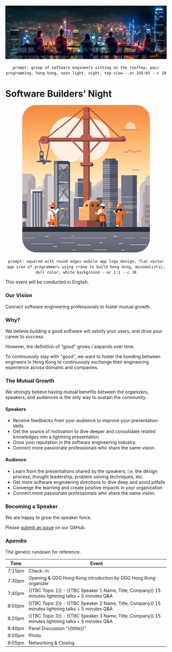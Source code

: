 <p align="center"><img src="assets/cover.jpg"></p>
<p align="center"><code>prompt: group of software engineers sitting on the rooftop, pair programming, hong kong, neon light, night, top-view --ar 256:65 --c 10</code></p>

# Software Builders’ Night
<p align="center"><img src="assets/logo.png"></p>
<p align="center"><code>prompt: squared with round edges mobile app logo design, flat vector app icon of programmers using crane to build hong kong, minimalistic, dull color, white background --ar 1:1 --c 10</code></p>

This event will be conducted in English.

### Our Vision

Connect software engineering professionals to foster mutual growth.

### Why?

We believe building a good software will satisfy your users, and drive your career to success.

However, the definition of "good" grows / expands over time.

To continuously stay with "good", we want to foster the bonding between engineers in Hong Kong 
to continuously exchange their engineering experience across domains and companies.

### The Mutual Growth

We strongly believe having mutual benefits between the organizers, speakers, and audiences is 
the only way to sustain the community.

#### Speakers

- Receive feedbacks from your audience to improve your presentation skills.
- Get the source of motivation to dive deeper and consolidate related knowledges into a lightning 
presentation.
- Grow your reputation in the software engineering industry.
- Connect more passionate professionals who share the same vision.

#### Audience

- Learn from the presentations shared by the speakers, i.e. the design process, 
thought leadership, problem solving techniques, etc.
- Get more software engineering directions to dive deep and avoid pitfalls
- Converge the learning and create positive impacts in your organization
- Connect more passionate professionals who share the same vision.

### Becoming a Speaker

We are happy to grow the speaker force. 

Please [submit an issue](https://github.com/GDGHongKong/Software-Builders-Night/issues/new/choose) on our GitHub.

### Apendix
The generic rundown for reference.

| Time | Event |
|---|---|
| 7:15pm | Check-in |
| 7:30pm | Opening & GDG Hong Kong introduction by GDG Hong Kong organizer |
| 7:40pm | {{TBC Topic 1}} - {{TBC Speaker 1 Name, Title, Company}}  15 minutes lightning talks + 5 minutes Q&A |
| 8:00pm | {{TBC Topic 2}} - {{TBC Speaker 2 Name, Title, Company}}  15 minutes lightning talks + 5 minutes Q&A |
| 8:20pm | {{TBC Topic 3}} - {{TBC Speaker 3 Name, Title, Company}}  15 minutes lightning talks + 5 minutes Q&A |
| 8:40pm | Panel Discussion "{{tittle}}" |
| 9:00pm | Photo |
| 9:05pm | Networking & Closing |

